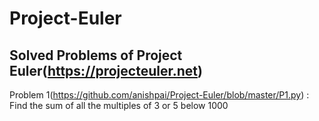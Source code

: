 # Project-Euler

## Solved Problems of Project Euler(https://projecteuler.net)

Problem 1(https://github.com/anishpai/Project-Euler/blob/master/P1.py) : Find the sum of all the multiples of 3 or 5 below 1000
